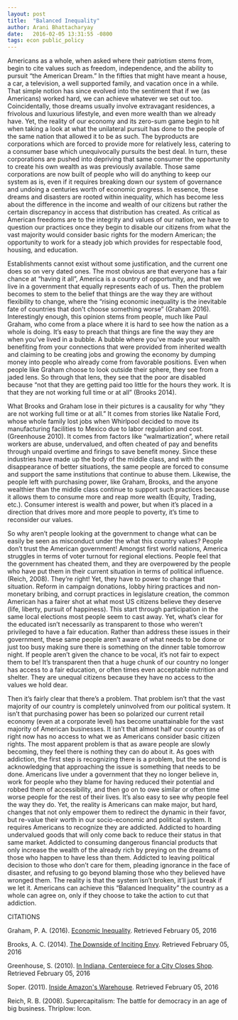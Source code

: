 ```yaml
---
layout: post
title:  "Balanced Inequality"
author: Arani Bhattacharyay
date:   2016-02-05 13:31:55 -0800
tags: econ public_policy 
---
```


Americans as a whole, when asked where their patriotism stems from, begin to cite values such as freedom, independence, and the ability to pursuit “the American Dream.” In the fifties that might have meant a house, a car, a television, a well supported family, and vacation once in a while. That simple notion has since evolved into the sentiment that if we (as Americans) worked hard, we can achieve whatever we set out too. Coincidentally, those dreams usually involve extravagant residences, a frivolous and luxurious lifestyle, and even more wealth than we already have. Yet, the reality of our economy and its zero-sum game begin to hit when taking a look at what the unilateral pursuit has done to the people of the same nation that allowed it to be as such. The byproducts are corporations which are forced to provide more for relatively less, catering to a consumer base which unequivocally pursuits the best deal. In turn, these corporations are pushed into depriving that same consumer the opportunity to create his own wealth as was previously available. Those same corporations are now built of people who will do anything to keep our system as is, even if it requires breaking down our system of governance and undoing a centuries worth of economic progress. In essence, these dreams and disasters are rooted within inequality, which has become less about the difference in the income and wealth of our citizens but rather the certain discrepancy in access that distribution has created. As critical as American freedoms are to the integrity and values of our nation, we have to question our practices once they begin to disable our citizens from what the vast majority would consider basic rights for the modern American; the opportunity to work for a steady job which provides for respectable food, housing, and education.

Establishments cannot exist without some justification, and the current one does so on very dated ones. The most obvious are that everyone has a fair chance at “having it all”, America is a country of opportunity, and that we live in a government that equally represents each of us. Then the problem becomes to stem to the belief that things are the way they are without flexibility to change, where the “rising economic inequality is the inevitable fate of countries that don't choose something worse” (Graham 2016). Interestingly enough, this opinion stems from people, much like Paul Graham, who come from a place where it is hard to see how the nation as a whole is doing. It’s easy to preach that things are fine the way they are when you’ve lived in a bubble. A bubble where you’ve made your wealth benefiting from your connections that were provided from inherited wealth and claiming to be creating jobs and growing the economy by dumping money into people who already come from favorable positions. Even when people like Graham choose to look outside their sphere, they see from a jaded lens. So through that lens, they see that the poor are disabled because “not that they are getting paid too little for the hours they work. It is that they are not working full time or at all” (Brooks 2014). 

What Brooks and Graham lose in their pictures is a causality for why “they are not working full time or at all.” It comes from stories like Natalie Ford, whose whole family lost jobs when Whirlpool decided to move its manufacturing facilities to Mexico due to labor regulation and cost. (Greenhouse 2010). It comes from factors like “walmartization”, where retail workers are abuse, undervalued, and often cheated of pay and benefits through unpaid overtime and firings to save benefit money. Since these industries have made up the body of the middle class, and with the disappearance of better situations, the same people are forced to consume and support the same institutions that continue to abuse them. Likewise, the people left with purchasing power, like Graham, Brooks, and the anyone wealthier than the middle class continue to support such practices because it allows them to consume more and reap more wealth (Equity, Trading, etc.). Consumer interest is wealth and power, but when it’s placed in a direction that drives more and more people to poverty, it’s time to reconsider our values.

So why aren’t people looking at the government to change what can be easily be seen as misconduct under the what this country values? People don’t trust the American government! Amongst first world nations, America struggles in terms of voter turnout for regional elections. People feel that the government has cheated them, and they are overpowered by the people who have put them in their current situation in terms of political influence. (Reich, 2008). They’re right! Yet, they have to power to change that situation. Reform in campaign donations, lobby hiring practices and non-monetary bribing, and corrupt practices in legislature creation, the common American has a fairer shot at what most US citizens believe they deserve (life, liberty, pursuit of happiness). This start through participation in the same local elections most people seem to cast away. Yet, what’s clear for the educated isn’t necessarily as transparent to those who weren’t privileged to have a fair education. Rather than address these issues in their government, these same people aren’t aware of what needs to be done or just too busy making sure there is something on the dinner table tomorrow night. If people aren’t given the chance to be vocal, it’s not fair to expect them to be! It’s transparent then that a huge chunk of our country no longer has access to a fair education, or often times even acceptable nutrition and shelter. They are unequal citizens because they have no access to the values we hold dear. 

Then it’s fairly clear that there’s a problem. That problem isn’t that the vast majority of our country is completely uninvolved from our political system. It isn’t that purchasing power has been so polarized our current retail economy (even at a corporate level) has become unattainable for the vast majority of American businesses. It isn’t that almost half our country as of right now has no access to what we as Americans consider basic citizen rights. The most apparent problem is that as aware people are slowly becoming, they feel there is nothing they can do about it. As goes with addiction, the first step is recognizing there is a problem, but the second is acknowledging that approaching the issue is something that needs to be done. Americans live under a government that they no longer believe in, work for people who they blame for having reduced their potential and robbed them of accessibility, and then go on to owe similar or often time worse people for the rest of their lives. It’s also easy to see why people feel the way they do. Yet, the reality is Americans can make major, but hard, changes that not only empower them to redirect the dynamic in their favor, but re-value their worth in our socio-economic and political system. It requires Americans to recognize they are addicted. Addicted to hoarding undervalued goods that will only come back to reduce their status in that same market. Addicted to consuming dangerous financial products that only increase the wealth of the already rich by preying on the dreams of those who happen to have less than them. Addicted to leaving political decision to those who don’t care for them, pleading ignorance in the face of disaster, and refusing to go beyond blaming those who they believed have wronged them. The reality is that the system isn’t broken, it’ll just break if we let it. Americans can achieve this “Balanced Inequality” the country as a whole can agree on, only if they choose to take the action to cut that addiction.

CITATIONS


Graham, P. A. (2016). [Economic Inequality](http://www.paulgraham.com/ineq.html).  Retrieved February 05, 2016

Brooks, A. C. (2014). [The Downside of Inciting Envy](http://www.nytimes.com/2014/03/02/opinion/sunday/the-downside-of-inciting-envy.html). Retrieved February 05, 2016

Greenhouse, S. (2010). [In Indiana, Centerpiece for a City Closes Shop](http://www.nytimes.com/2010/06/20/us/20whirlpool.html ). Retrieved February 05, 2016

Soper. (2011). [Inside Amazon's Warehouse](http://www.mcall.com/news/local/amazon/). Retrieved February 05, 2016 

Reich, R. B. (2008). Supercapitalism: The battle for democracy in an age of big business. Thriplow: Icon. 

